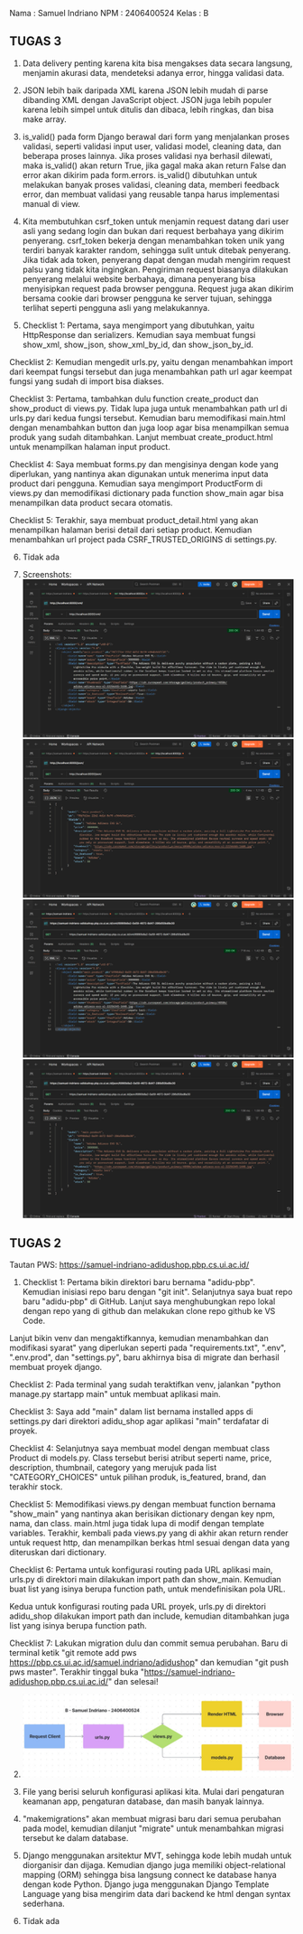 Nama : Samuel Indriano
NPM : 2406400524
Kelas : B

## TUGAS 3
1. Data delivery penting karena kita bisa mengakses data secara langsung, menjamin akurasi data, mendeteksi adanya error, hingga validasi data.

2. JSON lebih baik daripada XML karena JSON lebih mudah di parse dibanding XML dengan JavaScript object. JSON juga lebih populer karena lebih simpel untuk ditulis dan dibaca, lebih ringkas, dan bisa make array.

3. is_valid() pada form Django berawal dari form yang menjalankan proses validasi, seperti validasi input user, validasi model, cleaning data, dan beberapa proses lainnya. Jika proses validasi nya berhasil dilewati, maka is_valid() akan return True, jika gagal maka akan return False dan error akan dikirim pada form.errors. is_valid() dibutuhkan untuk melakukan banyak proses validasi, cleaning data, memberi feedback error, dan membuat validasi yang reusable tanpa harus implementasi manual di view.

4. Kita membutuhkan csrf_token untuk menjamin request datang dari user asli yang sedang login dan bukan dari request berbahaya yang dikirim penyerang. csrf_token bekerja dengan menambahkan token unik yang terdiri banyak karakter random, sehingga sulit untuk ditebak penyerang. Jika tidak ada token, penyerang dapat dengan mudah mengirim request palsu yang tidak kita ingingkan. Pengiriman request biasanya dilakukan penyerang melalui website berbahaya, dimana penyerang bisa menyisipkan request pada browser pengguna. Request juga akan dikirim bersama cookie dari browser pengguna ke server tujuan, sehingga terlihat seperti pengguna asli yang melakukannya.

5. Checklist 1: Pertama, saya mengimport yang dibutuhkan, yaitu HttpResponse dan serializers. Kemudian saya membuat fungsi show_xml, show_json, show_xml_by_id, dan show_json_by_id.

Checklist 2: Kemudian mengedit urls.py, yaitu dengan menambahkan import dari keempat fungsi tersebut dan juga menambahkan path url agar keempat fungsi yang sudah di import bisa diakses.

Checklist 3: Pertama, tambahkan dulu function create_product dan show_product di views.py. Tidak lupa juga untuk menambahkan path url di urls.py dari kedua fungsi tersebut. Kemudian baru memodifikasi main.html dengan menambahkan button dan juga loop agar bisa menampilkan semua produk yang sudah ditambahkan. Lanjut membuat create_product.html untuk menampilkan halaman input product.

Checklist 4: Saya membuat forms.py dan mengisinya dengan kode yang diperlukan, yang nantinya akan digunakan untuk menerima input data product dari pengguna. Kemudian saya mengimport ProductForm di views.py dan memodifikasi dictionary pada function show_main agar bisa menampilkan data product secara otomatis.

Checklist 5: Terakhir, saya membuat product_detail.html yang akan menampilkan halaman berisi detail dari setiap product. Kemudian menambahkan url project pada CSRF_TRUSTED_ORIGINS di settings.py.

6. Tidak ada

7. Screenshots:
![show XML](image.png)
![show JSON](image-1.png)
![show XML by ID](image-2.png)
![show JSON by ID](image-3.png)


## TUGAS 2
Tautan PWS: https://samuel-indriano-adidushop.pbp.cs.ui.ac.id/

1. Checklist 1: Pertama bikin direktori baru bernama "adidu-pbp". Kemudian inisiasi repo baru dengan "git init". Selanjutnya saya buat repo baru "adidu-pbp" di GitHub. Lanjut saya menghubungkan repo lokal dengan repo yang di github dan melakukan clone repo github ke VS Code.

Lanjut bikin venv dan mengaktifkannya, kemudian menambahkan dan modifikasi syarat" yang diperlukan seperti pada "requirements.txt", ".env", ".env.prod", dan "settings.py", baru akhirnya bisa di migrate dan berhasil membuat proyek django.

Checklist 2: Pada terminal yang sudah teraktifkan venv, jalankan "python manage.py startapp main" untuk membuat aplikasi main.

Checklist 3: Saya add "main" dalam list bernama installed apps di settings.py dari direktori adidu_shop agar aplikasi "main" terdafatar di proyek.

Checklist 4: Selanjutnya saya membuat model dengan membuat class Product di models.py. Class tersebut berisi atribut seperti name, price, description, thumbnail, category yang merujuk pada list "CATEGORY_CHOICES" untuk pilihan produk, is_featured, brand, dan terakhir stock.

Checklist 5: Memodifikasi views.py dengan membuat function bernama "show_main" yang nantinya akan berisikan dictionary dengan key npm, nama, dan class. main.html juga tidak lupa di modif dengan template variables. Terakhir, kembali pada views.py yang di akhir akan return render untuk request http, dan menampilkan berkas html sesuai dengan data yang diteruskan dari dictionary.

Checklist 6: Pertama untuk konfigurasi routing pada URL aplikasi main, urls.py di direktori main dilakukan import path dan show_main. Kemudian buat list yang isinya berupa function path, untuk mendefinisikan pola URL.

Kedua untuk konfigurasi routing pada URL proyek, urls.py di direktori adidu_shop dilakukan import path dan include, kemudian ditambahkan juga list yang isinya berupa function path.

Checklist 7: Lakukan migration dulu dan commit semua perubahan. Baru di terminal ketik "git remote add pws https://pbp.cs.ui.ac.id/samuel.indriano/adidushop" dan kemudian "git push pws master". Terakhir tinggal buka "https://samuel-indriano-adidushop.pbp.cs.ui.ac.id/" dan selesai!


2. ![Bagan Alur App Django](bagan-django.jpg)

3. File yang berisi seluruh konfigurasi aplikasi kita. Mulai dari pengaturan keamanan app, pengaturan database, dan masih banyak lainnya.

4. "makemigrations" akan membuat migrasi baru dari semua perubahan pada model, kemudian dilanjut "migrate" untuk menambahkan migrasi tersebut ke dalam database.

5. Django menggunakan arsitektur MVT, sehingga kode lebih mudah untuk diorganisir dan dijaga. Kemudian django juga memiliki object-relational mapping (ORM) sehingga bisa langsung connect ke database hanya dengan kode Python. Django juga menggunakan Django Template Language yang bisa mengirim data dari backend ke html dengan syntax sederhana.

6. Tidak ada
